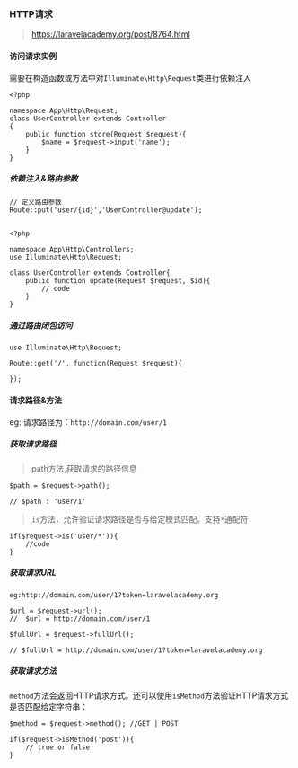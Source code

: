 ### HTTP请求
> https://laravelacademy.org/post/8764.html

#### 访问请求实例
需要在构造函数或方法中对`Illuminate\Http\Request`类进行依赖注入

	<?php
	
	namespace App\Http\Request;
	class UserController extends Controller
	{
		public function store(Request $request){
			$name = $request->input('name');
		}
	}
	

##### 依赖注入&路由参数

	// 定义路由参数
	Route::put('user/{id}','UserController@update');
	
	
	<?php
	
	namespace App\Http\Controllers;
	use Illuminate\Http\Request;
	
	class UserController extends Controller{
		public function update(Request $request, $id){
			// code
		}
	}
	
	
##### 通过路由闭包访问

	use Illuminate\Http\Request;
	
	Route::get('/', function(Request $request){
	
	});
	
#### 请求路径&方法

eg: 请求路径为：`http://domain.com/user/1`

##### 获取请求路径

> path方法,获取请求的路径信息

	$path = $request->path();
	
	// $path : 'user/1'

> `is`方法，允许验证请求路径是否与给定模式匹配。支持`*`通配符

	if($request->is('user/*')){
		//code
	}

##### 获取请求URL
	
	eg:http://domain.com/user/1?token=laravelacademy.org
	
	$url = $request->url();
	//  $url = http://domain.com/user/1
	
	$fullUrl = $request->fullUrl();
	
	// $fullUrl = http://domain.com/user/1?token=laravelacademy.org

##### 获取请求方法
`method`方法会返回HTTP请求方式。还可以使用`isMethod`方法验证HTTP请求方式是否匹配给定字符串：

	$method = $request->method(); //GET | POST
	
	if($request->isMethod('post')){
		// true or false
	}